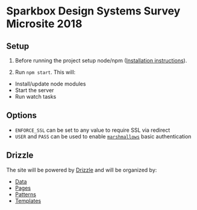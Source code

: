 Sparkbox Design Systems Survey Microsite 2018
======================

Setup
-----
1. Before running the project setup node/npm ([Installation instructions](https://github.com/joyent/node/wiki/Installing-Node.js-via-package-manager)).

2. Run `npm start`. This will:

  - Install/update node modules
  - Start the server
  - Run watch tasks


Options
-------

- `ENFORCE_SSL` can be set to any value to require SSL via redirect
- `USER` and `PASS` can be used to enable [`marshmallows`](https://github.com/sparkbox/marshmallows) basic authentication

Drizzle
-------

The site will be powered by [Drizzle](https://github.com/cloudfour/drizzle) and will be organized by:
- [Data](#data)
- [Pages](#pages)
- [Patterns](#patterns)
- [Templates](#templates)

